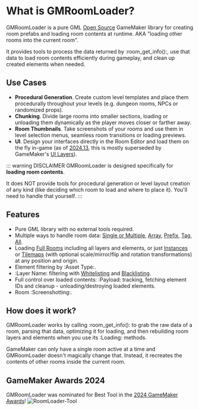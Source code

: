 # What is GMRoomLoader?

GMRoomLoader is a pure GML [Open Source](https://en.wikipedia.org/wiki/Free_and_open-source_software) GameMaker library for creating room prefabs and loading room contents at runtime. AKA "loading other rooms into the current room".

It provides tools to process the data returned by :room_get_info():, use that data to load room contents efficiently during gameplay, and clean up created elements when needed.

## Use Cases
* **Procedural Generation**. Create custom level templates and place them procedurally throughout your levels (e.g. dungeon rooms, NPCs or randomized props).
* **Chunking**. Divide large rooms into smaller sections, loading or unloading them dynamically as the player moves closer or farther away.​
* **Room Thumbnails**. Take screenshots of your rooms and use them in level selection menus, seamless room transitions or loading previews. 
* **UI**. Design your interfaces directly in the Room Editor and load them on the fly in-game (as of [2024.13](https://gamemaker.io/en/blog/release-2024-13),​ this is mostly superseded by GameMaker's [UI Layers](https://manual.gamemaker.io/monthly/en/#t=The_Asset_Editors%2FRoom_Properties%2FUI_Layers.htm)​).

::: warning DISCLAIMER
GMRoomLoader is designed specifically for __loading room contents__.

It does NOT provide tools for procedural generation or level layout creation of any kind (like deciding which room to load and where to place it). You'll need to handle that yourself.
:::

## Features
- Pure GML library with no external tools required.
- Multiple ways to handle room data: [Single or Multiple](/pages/api/roomLoader/data/#datainit), [Array](/pages/api/roomLoader/data/#datainitarray), [Prefix](/pages/api/roomLoader/data/#datainitprefix), [Tag](/pages/api/roomLoader/data/#datainittag), [All](/pages/api/roomLoader/data/#datainitall).
- Loading [Full Rooms](/pages/api/roomLoader/loading/#full-rooms) including all layers and elements, or just [Instances](/pages/api/roomLoader/loading/#loadinstances) or [Tilemaps](/pages/api/roomLoader/loading/#loadtilemap) (with optional scale/mirror/flip and rotation transformations) at any position and origin.
- Element filtering by :Asset Type:.
- :Layer Name: filtering with [Whitelisting](/pages/api/roomLoader/layerNameFiltering/#whitelist) and [Blacklisting](/pages/api/roomLoader/layerNameFiltering/#blacklist).
- Full control over loaded contents: :Payload: tracking, fetching element IDs and cleanup - unloading/destroying loaded elements.
- Room :Screenshotting:.

## How does it work?

GMRoomLoader works by calling :room_get_info(): to grab the raw data of a room, parsing that data, optimizing it for loading, and then rebuilding room layers and elements when you use its :Loading: methods.

GameMaker can only have a single room active at a time and GMRoomLoader doesn't magically change that. Instead, it recreates the contents of other rooms inside the current room.

## GameMaker Awards 2024
GMRoomLoader was nominated for Best Tool in the [2024 GameMaker Awards](https://gamemaker.io/en/blog/gamemaker-awards-2024-winners)!
![RoomLoader-Tool](https://github.com/user-attachments/assets/9f24ea91-21da-4f2c-9427-f8ab9cfb778d)
